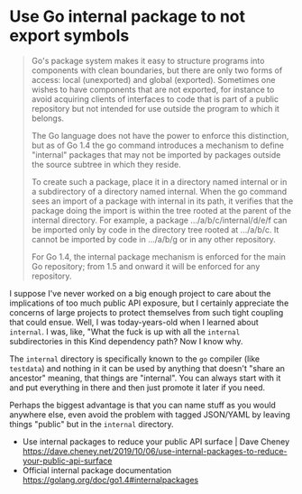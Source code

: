 # Use Go internal package to not export symbols

> Go's package system makes it easy to structure programs into components with clean boundaries, but there are only two forms of access: local (unexported) and global (exported). Sometimes one wishes to have components that are not exported, for instance to avoid acquiring clients of interfaces to code that is part of a public repository but not intended for use outside the program to which it belongs.
>
> The Go language does not have the power to enforce this distinction, but as of Go 1.4 the go command introduces a mechanism to define "internal" packages that may not be imported by packages outside the source subtree in which they reside.
>
> To create such a package, place it in a directory named internal or in a subdirectory of a directory named internal. When the go command sees an import of a package with internal in its path, it verifies that the package doing the import is within the tree rooted at the parent of the internal directory. For example, a package .../a/b/c/internal/d/e/f can be imported only by code in the directory tree rooted at .../a/b/c. It cannot be imported by code in .../a/b/g or in any other repository.
>
> For Go 1.4, the internal package mechanism is enforced for the main Go repository; from 1.5 and onward it will be enforced for any repository.


I suppose I've never worked on a big enough project to care about the implications of too much public API exposure, but I certainly appreciate the concerns of large projects to protect themselves from such tight coupling that could ensue. Well, I was today-years-old when I learned about `internal`. I was, like, "What the fuck is up with all the `internal` subdirectories in this Kind dependency path? Now I know why.

The `internal` directory is specifically known to the `go` compiler (like `testdata`) and nothing in it can be used by anything that doesn't "share an ancestor" meaning, that things are "internal". You can always start with it and put everything in there and then just promote it later if you need.

Perhaps the biggest advantage is that you can name stuff as you would anywhere else, even avoid the problem with tagged JSON/YAML by leaving things "public" but in the `internal` directory.

* Use internal packages to reduce your public API surface \| Dave Cheney  
  <https://dave.cheney.net/2019/10/06/use-internal-packages-to-reduce-your-public-api-surface>
* Official internal package documentation  
  <https://golang.org/doc/go1.4#internalpackages>
